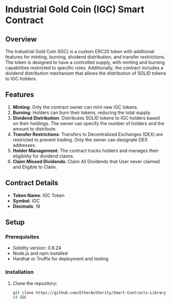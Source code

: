 # Industrial Gold Coin (IGC) Smart Contract

## Overview

The Industrial Gold Coin (IGC) is a custom ERC20 token with additional features for minting, burning, dividend distribution, and transfer restrictions. The token is designed to have a controlled supply, with minting and burning capabilities restricted to specific roles. Additionally, the contract includes a dividend distribution mechanism that allows the distribution of SOLID tokens to IGC holders.

## Features

1. **Minting**: Only the contract owner can mint new IGC tokens.
2. **Burning**: Holders can burn their tokens, reducing the total supply.
3. **Dividend Distribution**: Distributes SOLID tokens to IGC holders based on their holdings. The owner can specify the number of holders and the amount to distribute.
4. **Transfer Restrictions**: Transfers to Decentralized Exchanges (DEX) are restricted to prevent trading. Only the owner can designate DEX addresses.
5. **Holder Management**: The contract tracks holders and manages their eligibility for dividend claims.
6. **Claim Missed Dividends**: Claim All Dividends that User never claimed and Eligible to Claim.

## Contract Details

- **Token Name**: IGC Token
- **Symbol**: IGC
- **Decimals**: 18

## Setup

### Prerequisites

- Solidity version: 0.8.24
- Node.js and npm installed
- Hardhat or Truffle for deployment and testing

### Installation

1. Clone the repository:

   ```bash
   git clone https://github.com/EtherAuthority/Smart-Contracts-Library.git
   cd IGC
